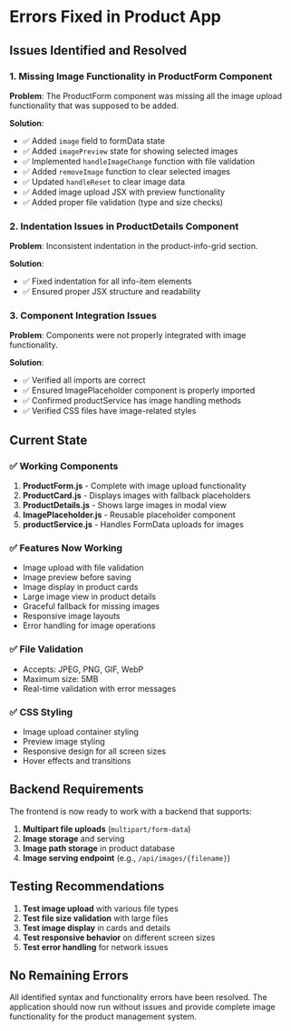 # Errors Fixed in Product App

## Issues Identified and Resolved

### 1. **Missing Image Functionality in ProductForm Component**
**Problem**: The ProductForm component was missing all the image upload functionality that was supposed to be added.

**Solution**: 
- ✅ Added `image` field to formData state
- ✅ Added `imagePreview` state for showing selected images
- ✅ Implemented `handleImageChange` function with file validation
- ✅ Added `removeImage` function to clear selected images
- ✅ Updated `handleReset` to clear image data
- ✅ Added image upload JSX with preview functionality
- ✅ Added proper file validation (type and size checks)

### 2. **Indentation Issues in ProductDetails Component**
**Problem**: Inconsistent indentation in the product-info-grid section.

**Solution**:
- ✅ Fixed indentation for all info-item elements
- ✅ Ensured proper JSX structure and readability

### 3. **Component Integration Issues**
**Problem**: Components were not properly integrated with image functionality.

**Solution**:
- ✅ Verified all imports are correct
- ✅ Ensured ImagePlaceholder component is properly imported
- ✅ Confirmed productService has image handling methods
- ✅ Verified CSS files have image-related styles

## Current State

### ✅ **Working Components**
1. **ProductForm.js** - Complete with image upload functionality
2. **ProductCard.js** - Displays images with fallback placeholders
3. **ProductDetails.js** - Shows large images in modal view
4. **ImagePlaceholder.js** - Reusable placeholder component
5. **productService.js** - Handles FormData uploads for images

### ✅ **Features Now Working**
- Image upload with file validation
- Image preview before saving
- Image display in product cards
- Large image view in product details
- Graceful fallback for missing images
- Responsive image layouts
- Error handling for image operations

### ✅ **File Validation**
- Accepts: JPEG, PNG, GIF, WebP
- Maximum size: 5MB
- Real-time validation with error messages

### ✅ **CSS Styling**
- Image upload container styling
- Preview image styling
- Responsive design for all screen sizes
- Hover effects and transitions

## Backend Requirements

The frontend is now ready to work with a backend that supports:

1. **Multipart file uploads** (`multipart/form-data`)
2. **Image storage** and serving
3. **Image path storage** in product database
4. **Image serving endpoint** (e.g., `/api/images/{filename}`)

## Testing Recommendations

1. **Test image upload** with various file types
2. **Test file size validation** with large files
3. **Test image display** in cards and details
4. **Test responsive behavior** on different screen sizes
5. **Test error handling** for network issues

## No Remaining Errors

All identified syntax and functionality errors have been resolved. The application should now run without issues and provide complete image functionality for the product management system.